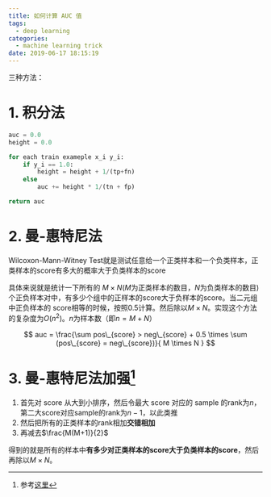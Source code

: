 ```yaml
---
title: 如何计算 AUC 值
tags:
  - deep learning
categories:
  - machine learning trick
date: 2019-06-17 18:15:19
---
```


三种方法：

# 1. 积分法

```python
auc = 0.0
height = 0.0

for each train exameple x_i y_i:
    if y_i == 1.0:
        height = height + 1/(tp+fn)
    else
        auc += height * 1/(tn + fp)

return auc
```

# 2. 曼-惠特尼法

Wilcoxon-Mann-Witney Test就是测试任意给一个正类样本和一个负类样本，正类样本的score有多大的概率大于负类样本的score

具体来说就是统计一下所有的 $M \times  N$($M$为正类样本的数目，$N$为负类样本的数目)个正负样本对中，有多少个组中的正样本的score大于负样本的score。当二元组中正负样本的 score相等的时候，按照0.5计算。然后除以$M \times N$。实现这个方法的复杂度为$O(n^2)$。$n$为样本数（即$n=M+N$）

$$
auc = \frac{\sum pos\_{score} > neg\_{score} + 0.5 \times \sum (pos\_{score} = neg\_{score})}{ M \times N }
$$

# 3. 曼-惠特尼法加强[^1]

1. 首先对 score 从大到小排序，然后令最大 score 对应的 sample 的rank为$n$，第二大score对应sample的rank为$n-1$，以此类推
2. 然后把所有的正类样本的rank相加**交错相加**
3. 再减去$\frac{M(M+1)}{2}$

得到的就是所有的样本中**有多少对正类样本的score大于负类样本的score**，然后再除以$M\times N$。

[^1]:参考[这里](https://blog.csdn.net/qq_22238533/article/details/78666436)
